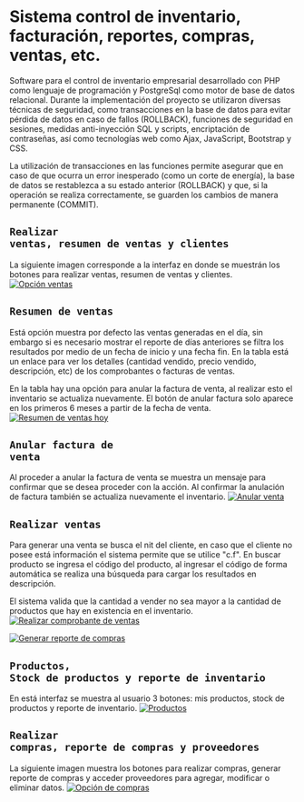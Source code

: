# Sistema control de inventario, facturación, reportes, compras, ventas, etc.
Software para el control de inventario empresarial desarrollado con PHP como lenguaje de programación y PostgreSql como motor de base de datos relacional. Durante la implementación del proyecto se utilizaron diversas técnicas de seguridad, como transacciones en la base de datos para evitar pérdida de datos en caso de fallos (ROLLBACK), funciones de seguridad en sesiones, medidas anti-inyección SQL y scripts, encriptación de contraseñas, así como tecnologías web como Ajax, JavaScript, Bootstrap y CSS.

La utilización de transacciones en las funciones permite asegurar que en caso de que ocurra un error inesperado (como un corte de energía), la base de datos se restablezca a su estado anterior (ROLLBACK) y que, si la operación se realiza correctamente, se guarden los cambios de manera permanente (COMMIT).

## <code>Realizar ventas, resumen de ventas y clientes</code>
La siguiente imagen corresponde a la interfaz en donde se muestrán los botones para realizar ventas, resumen de ventas y clientes.
[![Opción ventas](https://santoslopez.github.io/assets/posts/software-inventario/1.webp)](https://santoslopez.github.io/assets/posts/software-inventario/1.webp)

## <code>Resumen de ventas</code>
Está opción muestra por defecto las ventas generadas en el día, sin embargo si es necesario mostrar el reporte de días anteriores se filtra los resultados por medio de un fecha de inicio y una fecha fin. En la tabla está un enlace para ver los detalles (cantidad vendido, precio vendido, descripción, etc) de los comprobantes o facturas de ventas. 

En la tabla hay una opción para anular la factura de venta, al realizar esto el inventario se actualiza nuevamente. El botón de anular factura solo aparece en los primeros 6 meses a partir de la fecha de venta. 
[![Resumen de ventas hoy](https://santoslopez.github.io/assets/posts/software-inventario/6.webp)](https://santoslopez.github.io/assets/posts/software-inventario/6.webp)

## <code>Anular factura de venta</code>
Al proceder a anular la factura de venta se muestra un mensaje para confirmar que se desea proceder con la acción. Al confirmar la anulación de factura también se actualiza nuevamente el inventario.
[![Anular venta](https://santoslopez.github.io/assets/posts/software-inventario/8.webp)](https://santoslopez.github.io/assets/posts/software-inventario/8.webp)

## <code>Realizar ventas</code>
Para generar una venta se busca el nit del cliente, en caso que el cliente no posee está información el sistema permite que se utilice "c.f". En buscar producto se ingresa el código del producto, al ingresar el código de forma automática se realiza una búsqueda para cargar los resultados en descripción. 

El sistema valida que la cantidad a vender no sea mayor a la cantidad de productos que hay en existencia en el inventario. 
[![Realizar comprobante de ventas](https://santoslopez.github.io/assets/posts/software-inventario/5.webp)](https://santoslopez.github.io/assets/posts/software-inventario/5.webp)

[![Generar reporte de compras](https://santoslopez.github.io/assets/posts/software-inventario/3.webp)](https://santoslopez.github.io/assets/posts/software-inventario/3.webp)

## <code>Productos, Stock de productos y reporte de inventario</code>
En está interfaz se muestra al usuario 3 botones: mis productos, stock de productos y reporte de inventario. 
[![Productos](https://santoslopez.github.io/assets/posts/software-inventario/4.webp)](https://santoslopez.github.io/assets/posts/software-inventario/4.webp)

## <code>Realizar compras, reporte de compras y proveedores</code>
La siguiente imagen muestra los botones para realizar compras, generar reporte de compras y acceder proveedores para agregar, modificar o eliminar datos. 
[![Opción de compras](https://santoslopez.github.io/assets/posts/software-inventario/2.webp)](https://santoslopez.github.io/assets/posts/software-inventario/2.webp)
